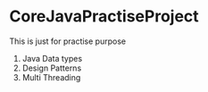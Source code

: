 # CoreJavaPractiseProject

This is just for practise purpose

1. Java Data types
2. Design Patterns
3. Multi Threading